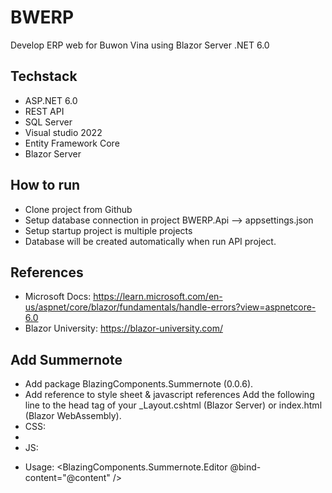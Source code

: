 # BWERP
Develop ERP web for Buwon Vina using Blazor Server .NET 6.0

## Techstack
- ASP.NET 6.0
- REST API
- SQL Server
- Visual studio 2022
- Entity Framework Core
- Blazor Server

## How to run
- Clone project from Github
- Setup database connection in project BWERP.Api --> appsettings.json
- Setup startup project is multiple projects
- Database will be created automatically when run API project.

## References
- Microsoft Docs: https://learn.microsoft.com/en-us/aspnet/core/blazor/fundamentals/handle-errors?view=aspnetcore-6.0
- Blazor University: https://blazor-university.com/

## Add Summernote
- Add package BlazingComponents.Summernote (0.0.6).
- Add reference to style sheet & javascript references Add the following line to the head tag of your _Layout.cshtml (Blazor Server) or index.html (Blazor WebAssembly).
- CSS: 
- <link href="./_content/BlazingComponents.Summernote/summernote/summernote-lite.min.css" rel="stylesheet" />
- JS: <script src="./_content/BlazingComponents.Summernote/summernote/jquery-3.4.1.slim.min.js"></script>
<script src="./_content/BlazingComponents.Summernote/summernote/summernote-lite.min.js"></script>
- Usage: <BlazingComponents.Summernote.Editor @bind-content="@content" />
